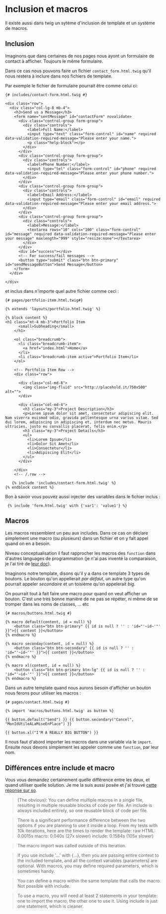 # Inclusion et macros

Il existe aussi dans twig un sytème d'inclusion de template et un système de macros.

## Inclusion

Imaginons que dans certaines de nos pages nous ayont un formulaire de contact à afficher. Toujours le même formulaire. 

Dans ce cas nous pouvons faire un fichier `contact_form.html.twig` qu'il nous restera à inclure dans nos fichiers de template.

Par exemple le fichier de formulaire pourrait être comme celui ci:

```
{# includes/contact-form.html.twig #}

<div class="row">
  <div class="col-lg-8 mb-4">
    <h3>Send us a Message</h3>
    <form name="sentMessage" id="contactForm" novalidate>
      <div class="control-group form-group">
        <div class="controls">
          <label>Full Name:</label>
          <input type="text" class="form-control" id="name" required data-validation-required-message="Please enter your name.">
          <p class="help-block"></p>
        </div>
      </div>
      <div class="control-group form-group">
        <div class="controls">
          <label>Phone Number:</label>
          <input type="tel" class="form-control" id="phone" required data-validation-required-message="Please enter your phone number.">
        </div>
      </div>
      <div class="control-group form-group">
        <div class="controls">
          <label>Email Address:</label>
          <input type="email" class="form-control" id="email" required data-validation-required-message="Please enter your email address.">
        </div>
      </div>
      <div class="control-group form-group">
        <div class="controls">
          <label>Message:</label>
          <textarea rows="10" cols="100" class="form-control" id="message" required data-validation-required-message="Please enter your message" maxlength="999" style="resize:none"></textarea>
        </div>
      </div>
      <div id="success"></div>
      <!-- For success/fail messages -->
      <button type="submit" class="btn btn-primary" id="sendMessageButton">Send Message</button>
    </form>
  </div>

</div>
```

et inclus dans n'importe quel autre fichier comme ceci :

```
{# pages/portfolio-item.html.twig#}

{% extends 'layouts/portfolio.html.twig' %}

{% block content %}
<h1 class="mt-4 mb-3">Portfolio Item
      <small>Subheading</small>
    </h1>

    <ol class="breadcrumb">
      <li class="breadcrumb-item">
        <a href="index.html">Home</a>
      </li>
      <li class="breadcrumb-item active">Portfolio Item</li>
    </ol>

    <!-- Portfolio Item Row -->
    <div class="row">

      <div class="col-md-8">
        <img class="img-fluid" src="http://placehold.it/750x500" alt="">
      </div>

      <div class="col-md-4">
        <h3 class="my-3">Project Description</h3>
        <p>Lorem ipsum dolor sit amet, consectetur adipiscing elit. Nam viverra euismod odio, gravida pellentesque urna varius vitae. Sed dui lorem, adipiscing in adipiscing et, interdum nec metus. Mauris ultricies, justo eu convallis placerat, felis enim.</p>
        <h3 class="my-3">Project Details</h3>
        <ul>
          <li>Lorem Ipsum</li>
          <li>Dolor Sit Amet</li>
          <li>Consectetur</li>
          <li>Adipiscing Elit</li>
        </ul>
      </div>

    </div>
    <!-- /.row -->

   {% include 'includes/contact-form.html.twig' %}
{% endblock content %}

```

Bon à savoir vous pouvez aussi injecter des variables dans le fichier inclus :
 
 ` {% include 'form.html.twig' with {'var1': 'value1'} %}`

 
## Macros

Les macros ressemblent un peu aux includes. Dans ce cas on déclare simplement une macro (ou plusieurs) dans un fichier et on y fait appel quand on en a besoin.

Niveau conceptualisation il faut rapprocher les macros des `function` dans d'autres languages de programmation (je n'ai pas inventé la comparaison, je l'ai tiré de [leur doc](https://twig.symfony.com/doc/3.x/tags/macro.html)). 

Imaginons notre template, disons qu'il y a dans ce template 3 types de boutons. Le bouton qu'on appellerait _par défaut_, un autre type qu'on pourrait appeler _secondaire_ et un toisième qu'on appelerait _big_.

On pourrait tout à fait faire une macro pour quand on veut afficher un bouton. C'est une très bonne manière de ne pas se répéter, ni même de se tromper dans les noms de classes, ... etc

```
{# macros/buttons.html.twig #}

{% macro default(content, id = null) %}
    <button class="btn btn-primary" {{ id is null ? '' : 'id="'~id~'"' }}">{{ content }}</button> 
{% endmacro %}

{% macro seconday(content, id = null) %}
    <button class="btn btn-secondary" {{ id is null ? '' : 'id="'~id~'"' }}">{{ content }}</button> 
{% endmacro %}

{% macro xl(content, id = null) %}
    <button class="btn btn-primary btn-lg" {{ id is null ? '' : 'id="'~id~'"' }}">{{ content }}</button> 
{% endmacro %}
```

Dans un autre template quand nous aurons besoin d'afficher un bouton nous ferons pour utiliser les macros :

```
{# pages/contact.html.twig #}

{% import 'macros/buttons.html.twig' as button %}

{{ button.default("Send") }} {{ button.secondary("Cancel", "MonIdUtileALaMiseEnPlace") }} 

{{ button.xl("I'M A REALLY BIG BUTTON") }}
```   
Il nous faut d'abord importer les macros dans une variable via le `import`. Ensuite nous devons simplement les appeler comme une `function`, par leur nom.

## Différences entre include et macro

Vous vous demandez certainement quelle différence entre les deux, et quand utiliser quelle solution. Je me la suis aussi posée et j'ai trouvé [cette réponse sur so](https://stackoverflow.com/a/64064154/3279034).

> (The obvious): You can define multiple macros in a single file, resulting in multiple reusable blocks of code per file. An include is always included entirely, so one reusable block of code per file.

> There is a significant performance difference between the two options if you are planning to use it inside a loop. From my tests with 10k iterations, here are the times to render the template:
    raw HTML: 0.0015s
    macro: 0.040s (27x slower)
    include: 0.1584s (105x slower)

> The macro import was called outside of this iteration.

>    If you use include '...' with {...}, then you are passing entire context to the included template, and all the context variables (parameters) are optional. With macros, you may define required parameters, which is sometimes handy.

>    You can define a macro within the same template that calls the macro. Not possible with include.

>    To use a macro, you will need at least 2 statements in your template: one to import the macro, the other one to use it. Using include is just one statement, which is cleaner.


